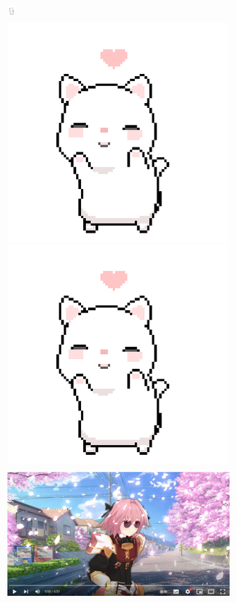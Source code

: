 ###
<img src='cat-dance.gif' width='20'>



![](https://github.com/BlairKirara/blairkirara/blob/main/cat-dance.gif) ![](https://github.com/BlairKirara/blairkirara/blob/main/cat-dance.gif)

[![IMAGE ALT TEXT](astolfo_link.jpg)](http://www.youtube.com/watch?v=-07Ab-mKbYQ "фембойрэп")
<!--

[![IMAGE ALT TEXT](http://img.youtube.com/vi/-07Ab-mKbYQ/0.jpg)](http://www.youtube.com/watch?v=-07Ab-mKbYQ "фембойрэп")

https://youtu.be/-07Ab-mKbYQ
-->
